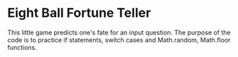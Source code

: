 # Eight Ball Fortune Teller

This little game predicts one's fate for an input question.
The purpose of the code is to practice if statements, switch cases and Math.random, Math.floor functions.